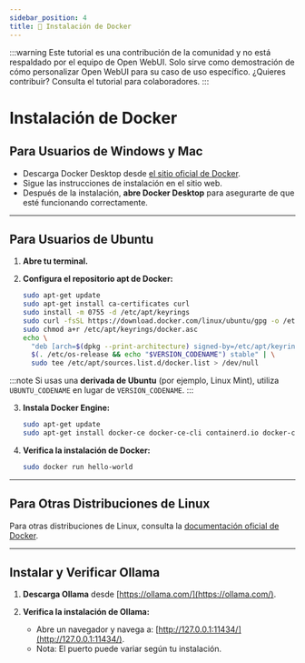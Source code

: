 ```yaml
---
sidebar_position: 4
title: 🐳 Instalación de Docker
---
```


:::warning
Este tutorial es una contribución de la comunidad y no está respaldado por el equipo de Open WebUI. Solo sirve como demostración de cómo personalizar Open WebUI para su caso de uso específico. ¿Quieres contribuir? Consulta el tutorial para colaboradores.
:::

# Instalación de Docker

## Para Usuarios de Windows y Mac

- Descarga Docker Desktop desde [el sitio oficial de Docker](https://www.docker.com/products/docker-desktop).  
- Sigue las instrucciones de instalación en el sitio web.  
- Después de la instalación, **abre Docker Desktop** para asegurarte de que esté funcionando correctamente.

---

## Para Usuarios de Ubuntu

1. **Abre tu terminal.**

2. **Configura el repositorio apt de Docker:**

   ```bash
   sudo apt-get update
   sudo apt-get install ca-certificates curl
   sudo install -m 0755 -d /etc/apt/keyrings
   sudo curl -fsSL https://download.docker.com/linux/ubuntu/gpg -o /etc/apt/keyrings/docker.asc
   sudo chmod a+r /etc/apt/keyrings/docker.asc
   echo \
     "deb [arch=$(dpkg --print-architecture) signed-by=/etc/apt/keyrings/docker.asc] https://download.docker.com/linux/ubuntu \
     $(. /etc/os-release && echo "$VERSION_CODENAME") stable" | \
     sudo tee /etc/apt/sources.list.d/docker.list > /dev/null
   ```

:::note
Si usas una **derivada de Ubuntu** (por ejemplo, Linux Mint), utiliza `UBUNTU_CODENAME` en lugar de `VERSION_CODENAME`.
:::

3. **Instala Docker Engine:**

   ```bash
   sudo apt-get update
   sudo apt-get install docker-ce docker-ce-cli containerd.io docker-compose-plugin
   ```

4. **Verifica la instalación de Docker:**

   ```bash
   sudo docker run hello-world
   ```

---

## Para Otras Distribuciones de Linux

Para otras distribuciones de Linux, consulta la [documentación oficial de Docker](https://docs.docker.com/engine/install/).

---

## Instalar y Verificar Ollama

1. **Descarga Ollama** desde [https://ollama.com/](https://ollama.com/).

2. **Verifica la instalación de Ollama:**
   - Abre un navegador y navega a:
     [http://127.0.0.1:11434/](http://127.0.0.1:11434/).
   - Nota: El puerto puede variar según tu instalación.
